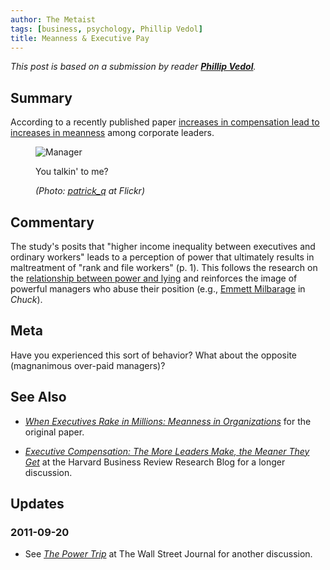 ```yaml
---
author: The Metaist
tags: [business, psychology, Phillip Vedol]
title: Meanness & Executive Pay
---
```


_This post is based on a submission by reader **[Phillip Vedol][phil-vedol]**._

[phil-vedol]: http://www.linkedin.com/in/phillipvedol

## Summary

<div class="entry-summary" markdown="1">

According to a recently published paper
[increases in compensation lead to increases in meanness][1] among corporate leaders.

</div>

[1]: http://papers.ssrn.com/sol3/papers.cfm?abstract_id=1612486

<figure markdown="1">

![Manager][fig-1]

<figcaption>
  You talkin' to me?
  <address markdown="1">

(Photo: [patrick_q][fig-1-link] at Flickr)</address>

</figcaption>
</figure><!--more-->

[fig-1]: {{thumbnail}}
[fig-1-link]: http://www.flickr.com/photos/patrick_q/265719387/

## Commentary

The study's posits that "higher income inequality between executives
and ordinary workers" leads to a perception of power that ultimately results in
maltreatment of "rank and file workers" (p. 1). This follows the research on the
[relationship between power and lying][hbr-1] and reinforces the image of
powerful managers who abuse their position (e.g.,
[Emmett Milbarage][wiki-emmett] in _Chuck_).

[hbr-1]: http://hbr.org/2010/05/defend-your-research-powerful-people-are-better-liars/ar/1
[wiki-emmett]: http://en.wikipedia.org/wiki/Emmett_Milbarge#Emmett_Milbarge

## Meta

Have you experienced this sort of behavior? What about the opposite (magnanimous
over-paid managers)?

## See Also

- <cite>[When Executives Rake in Millions: Meanness in Organizations][1]</cite>
  for the original paper.

- <cite>[Executive Compensation: The More Leaders Make, the Meaner They Get][hbr-2]</cite>
  at the <span class="vcard org fn">Harvard Business Review Research Blog</span>
  for a longer discussion.

[hbr-2]: http://blogs.hbr.org/research/2010/06/executive-compensation-the-mor.html

## Updates

### <span class="rel-date" title="2011-09-20T20:26:06-04:00">2011-09-20</span>

- See <cite>[The Power Trip](http://online.wsj.com/article/SB10001424052748704407804575425561952689390.html)</cite>
  at <span class="vcard org fn">The Wall Street Journal</span>
  for another discussion.
